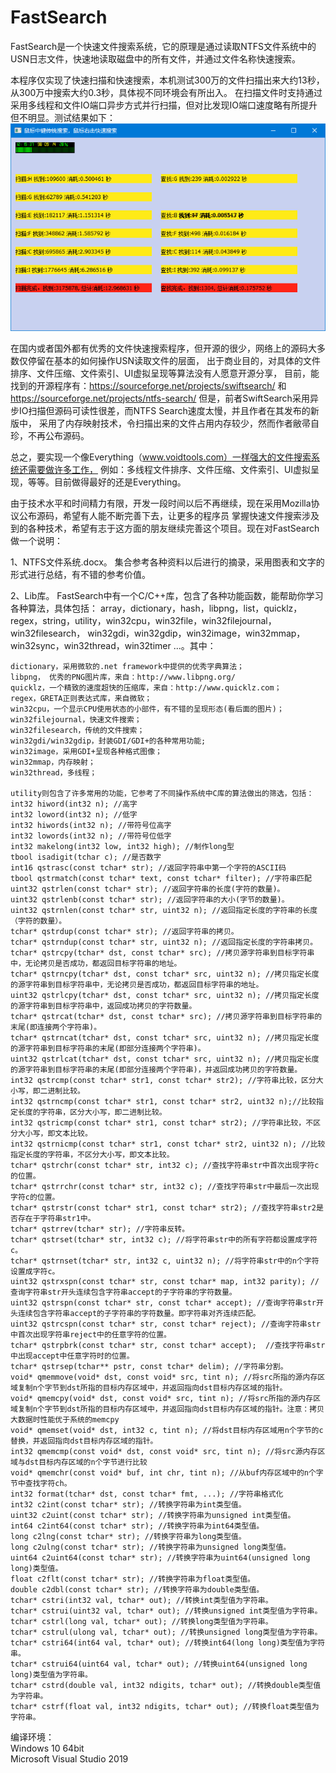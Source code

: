# FastSearch
FastSearch是一个快速文件搜索系统，它的原理是通过读取NTFS文件系统中的USN日志文件，快速地读取磁盘中的所有文件，并通过文件名称快速搜索。

本程序仅实现了快速扫描和快速搜索，本机测试300万的文件扫描出来大约13秒，从300万中搜索大约0.3秒，具体视不同环境会有所出入。
在扫描文件时支持通过采用多线程和文件IO端口异步方式并行扫描，但对比发现IO端口速度略有所提升但不明显。测试结果如下：  
![image](https://github.com/bzmework/FastSearch/blob/master/test.jpg)

在国内或者国外都有优秀的文件快速搜索程序，但开源的很少，网络上的源码大多数仅停留在基本的如何操作USN读取文件的层面，
出于商业目的，对具体的文件排序、文件压缩、文件索引、UI虚拟呈现等算法没有人愿意开源分享，
目前，能找到的开源程序有：https://sourceforge.net/projects/swiftsearch/ 和 https://sourceforge.net/projects/ntfs-search/
但是，前者SwiftSearch采用异步IO扫描但源码可读性很差，而NTFS Search速度太慢，并且作者在其发布的新版中，
采用了内存映射技术，令扫描出来的文件占用内存较少，然而作者敝帚自珍，不再公布源码。

总之，要实现一个像Everything（www.voidtools.com）一样强大的文件搜索系统还需要做许多工作，
例如：多线程文件排序、文件压缩、文件索引、UI虚拟呈现，等等。目前做得最好的还是Everything。

由于技术水平和时间精力有限，开发一段时间以后不再继续，现在采用Mozilla协议公布源码，希望有人能不断完善下去，让更多的程序员
掌握快速文件搜索涉及到的各种技术，希望有志于这方面的朋友继续完善这个项目。现在对FastSearch做一个说明：

1、NTFS文件系统.docx。
    集合参考各种资料以后进行的摘录，采用图表和文字的形式进行总结，有不错的参考价值。

2、Lib库。
    FastSearch中有一个C/C++库，包含了各种功能函数，能帮助你学习各种算法，具体包括：
    array，dictionary，hash，libpng，list，quicklz，regex，string，utility，win32cpu，win32file，win32filejournal，win32filesearch，
    win32gdi，win32gdip，win32image，win32mmap，win32sync，win32thread，win32timer ...。其中：

    dictionary，采用微软的.net framework中提供的优秀字典算法；
    libpng， 优秀的PNG图片库，来自：http://www.libpng.org/
    quicklz，一个精致的速度超快的压缩库，来自：http://www.quicklz.com；
    regex，GRETA正则表达式库，来自微软；
    win32cpu，一个显示CPU使用状态的小部件，有不错的呈现形态(看后面的图片)；
    win32filejournal，快速文件搜索；
    win32filesearch，传统的文件搜索；
    win32gdi/win32gdip，封装GDI/GDI+的各种常用功能;
    win32image，采用GDI+呈现各种格式图像；
    win32mmap，内存映射；
    win32thread，多线程；

    utility则包含了许多常用的功能，它参考了不同操作系统中C库的算法做出的筛选，包括：
    int32 hiword(int32 n); //高字
    int32 loword(int32 n); //低字
    int32 hiwords(int32 n); //带符号位高字
    int32 lowords(int32 n); //带符号位低字
    int32 makelong(int32 low, int32 high); //制作long型
    tbool isadigit(tchar c); //是否数字
    int16 qstrasc(const tchar* str); //返回字符串中第一个字符的ASCII码
    tbool qstrmatch(const tchar* text, const tchar* filter); //字符串匹配
    uint32 qstrlen(const tchar* str); //返回字符串的长度(字符的数量)。
    uint32 qstrlenb(const tchar* str); //返回字符串的大小(字节的数量)。
    uint32 qstrnlen(const tchar* str, uint32 n); //返回指定长度的字符串的长度（字符的数量）。
    tchar* qstrdup(const tchar* str); //返回字符串的拷贝。
    tchar* qstrndup(const tchar* str, uint32 n); //返回指定长度的字符串拷贝。
    tchar* qstrcpy(tchar* dst, const tchar* src); //拷贝源字符串到目标字符串中，无论拷贝是否成功，都返回目标字符串的地址。
    tchar* qstrncpy(tchar* dst, const tchar* src, uint32 n); //拷贝指定长度的源字符串到目标字符串中，无论拷贝是否成功，都返回目标字符串的地址。
    uint32 qstrlcpy(tchar* dst, const tchar* src, uint32 n); //拷贝指定长度的源字符串到目标字符串中，返回成功拷贝的字符数量。
    tchar* qstrcat(tchar* dst, const tchar* src); //拷贝源字符串到目标字符串的末尾(即连接两个字符串)。
    tchar* qstrncat(tchar* dst, const tchar* src, uint32 n); //拷贝指定长度的源字符串到目标字符串的末尾(即部分连接两个字符串)。
    uint32 qstrlcat(tchar* dst, const tchar* src, uint32 n); //拷贝指定长度的源字符串到目标字符串的末尾(即部分连接两个字符串)，并返回成功拷贝的字符数量。
    int32 qstrcmp(const tchar* str1, const tchar* str2); //字符串比较，区分大小写，即二进制比较。
    int32 qstrncmp(const tchar* str1, const tchar* str2, uint32 n);//比较指定长度的字符串，区分大小写，即二进制比较。
    int32 qstricmp(const tchar* str1, const tchar* str2); //字符串比较，不区分大小写，即文本比较。
    int32 qstrnicmp(const tchar* str1, const tchar* str2, uint32 n); //比较指定长度的字符串，不区分大小写，即文本比较。
    tchar* qstrchr(const tchar* str, int32 c); //查找字符串str中首次出现字符c的位置。
    tchar* qstrrchr(const tchar* str, int32 c); //查找字符串str中最后一次出现字符c的位置。
    tchar* qstrstr(const tchar* str1, const tchar* str2); //查找字符串str2是否存在于字符串str1中。
    tchar* qstrrev(tchar* str); //字符串反转。
    tchar* qstrset(tchar* str, int32 c); //将字符串str中的所有字符都设置成字符c。
    tchar* qstrnset(tchar* str, int32 c, uint32 n); //将字符串str中的n个字符设置成字符c。
    uint32 qstrxspn(const tchar* str, const tchar* map, int32 parity); //查询字符串str开头连续包含字符串accept的子字符串的字符数量。
    uint32 qstrspn(const tchar* str, const tchar* accept); //查询字符串str开头连续包含字符串accept的子字符串的字符数量。即字符串对齐连续匹配。
    uint32 qstrcspn(const tchar* str, const tchar* reject); //查询字符串str中首次出现字符串reject中的任意字符的位置。
    tchar* qstrpbrk(const tchar* str, const tchar* accept);  //查找字符串str中出现accept中任意字符时的位置。
    tchar* qstrsep(tchar** pstr, const tchar* delim); //字符串分割。
    void* qmemmove(void* dst, const void* src, tint n); //将src所指的源内存区域复制n个字节到dst所指的目标内存区域中，并返回指向dst目标内存区域的指针。
    void* qmemcpy(void* dst, const void* src, tint n); //将src所指的源内存区域复制n个字节到dst所指的目标内存区域中，并返回指向dst目标内存区域的指针。注意：拷贝大数据时性能优于系统的memcpy
    void* qmemset(void* dst, int32 c, tint n); //将dst目标内存区域用n个字节的c替换，并返回指向dst目标内存区域的指针。
    int32 qmemcmp(const void* dst, const void* src, tint n); //将src源内存区域与dst目标内存区域的n个字节进行比较
    void* qmemchr(const void* buf, int chr, tint n); //从buf内存区域中的n个字节中查找字符ch。
    int32 format(tchar* dst, const tchar* fmt, ...); //字符串格式化
    int32 c2int(const tchar* str); //转换字符串为int类型值。
    uint32 c2uint(const tchar* str); //转换字符串为unsigned int类型值。
    int64 c2int64(const tchar* str); //转换字符串为int64类型值。
    long c2lng(const tchar* str); //转换字符串为long类型值。
    long c2ulng(const tchar* str); //转换字符串为unsigned long类型值。
    uint64 c2uint64(const tchar* str); //转换字符串为uint64(unsigned long long)类型值。
    float c2flt(const tchar* str); //转换字符串为float类型值。
    double c2dbl(const tchar* str); //转换字符串为double类型值。
    tchar* cstri(int32 val, tchar* out); //转换int类型值为字符串。
    tchar* cstrui(uint32 val, tchar* out); //转换unsigned int类型值为字符串。
    tchar* cstrl(long val, tchar* out); //转换long类型值为字符串。
    tchar* cstrul(ulong val, tchar* out); //转换unsigned long类型值为字符串。
    tchar* cstri64(int64 val, tchar* out); //转换int64(long long)类型值为字符串。
    tchar* cstrui64(uint64 val, tchar* out); //转换uint64(unsigned long long)类型值为字符串。
    tchar* cstrd(double val, int32 ndigits, tchar* out); //转换double类型值为字符串。
    tchar* cstrf(float val, int32 ndigits, tchar* out); //转换float类型值为字符串。

编译环境：    
Windows 10 64bit     
Microsoft Visual Studio 2019    



